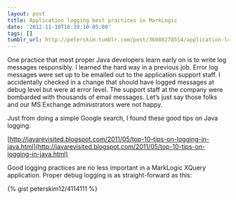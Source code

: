 ```yaml
---
layout: post
title: Application logging best practices in MarkLogic
date: '2012-11-19T16:39:10-05:00'
tags: []
tumblr_url: http://peterskim.tumblr.com/post/36088278514/application-logging-best-practices-in-marklogic
---
```

One practice that most proper Java developers learn early on is to write log messages responsibly. I learned the hard way in a previous job. Error log messages were set up to be emailed out to the application support staff. I accidentally checked in a change that should have logged messages at debug level but were at error level. The support staff at the company were bombarded with thousands of email messages. Let’s just say those folks and our MS Exchange administrators were not happy.

Just from doing a simple Google search, I found these good tips on Java logging:

[http://javarevisited.blogspot.com/2011/05/top-10-tips-on-logging-in-java.html](http://javarevisited.blogspot.com/2011/05/top-10-tips-on-logging-in-java.html)

Good logging practices are no less important in a MarkLogic XQuery application. Proper debug logging is as straight-forward as this:

{% gist peterskim12/4114111 %}


